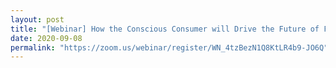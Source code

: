 ```yaml
---
layout: post
title: "[Webinar] How the Conscious Consumer will Drive the Future of Food"
date: 2020-09-08
permalink: "https://zoom.us/webinar/register/WN_4tzBezN1Q8KtLR4b9-JO6Q"
---
```

